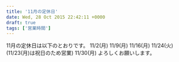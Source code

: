 ```yaml
---
title: '11月の定休日'
date: Wed, 28 Oct 2015 22:42:11 +0000
draft: true
tags: ['営業時間']
---
```


11月の定休日は以下のとおりです。 11/2(月) 11/9(月) 11/16(月) 11/24(火) (11/23(月)は祝日のため営業) 11/30(月) よろしくお願いします。
